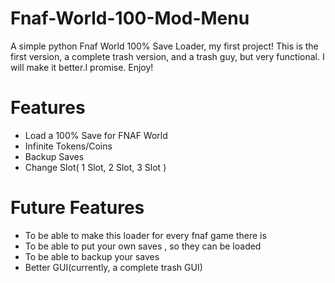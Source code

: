 # Fnaf-World-100-Mod-Menu

A simple python Fnaf World 100% Save Loader, my first project! This is the first version, a complete trash version, and a trash guy, but very functional. I will make it better.I promise.
Enjoy!

# Features
- Load a 100% Save for FNAF World
- Infinite Tokens/Coins
- Backup Saves
- Change Slot( 1 Slot, 2 Slot, 3 Slot )
# Future Features
- To be able to make this loader for every fnaf game there is
- To be able to put your own saves , so they can be loaded
- To be able to backup your saves 
- Better GUI(currently, a complete trash GUI)

